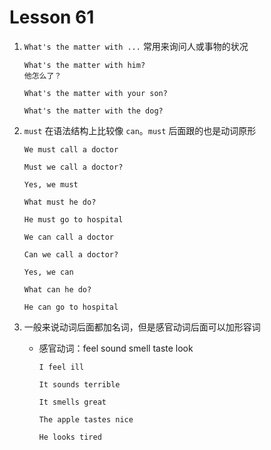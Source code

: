 # Lesson 61

1. `What's the matter with ...` 常用来询问人或事物的状况

   ```
   What's the matter with him?
   他怎么了？

   What's the matter with your son?

   What's the matter with the dog?
   ```

2. `must` 在语法结构上比较像 `can`。`must` 后面跟的也是动词原形

   ```
   We must call a doctor

   Must we call a doctor?

   Yes, we must

   What must he do?

   He must go to hospital
   ```

   ```
   We can call a doctor

   Can we call a doctor?

   Yes, we can

   What can he do?

   He can go to hospital
   ```

3. 一般来说动词后面都加名词，但是感官动词后面可以加形容词

   - 感官动词：feel sound smell taste look

     ```
     I feel ill

     It sounds terrible

     It smells great

     The apple tastes nice

     He looks tired
     ```

